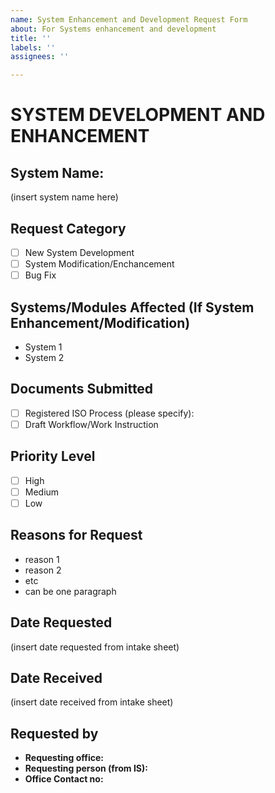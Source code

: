 ```yaml
---
name: System Enhancement and Development Request Form
about: For Systems enhancement and development
title: ''
labels: ''
assignees: ''

---
```


# SYSTEM DEVELOPMENT AND ENHANCEMENT
## System Name:
(insert system name here)

## Request Category
- [ ] New System Development
- [ ] System Modification/Enchancement
- [ ] Bug Fix

## Systems/Modules Affected (If System Enhancement/Modification)
- System 1
- System 2

## Documents Submitted
- [ ] Registered ISO Process (please specify):
- [ ] Draft Workflow/Work Instruction

## Priority Level
- [ ] High
- [ ] Medium
- [ ] Low

## Reasons for Request
- reason 1
- reason 2
- etc
- can be one paragraph

## Date Requested
(insert date requested from intake sheet)

## Date Received
(insert date received from intake sheet)

## Requested by
- **Requesting office:**
- **Requesting person (from IS):**
- **Office Contact no:**




